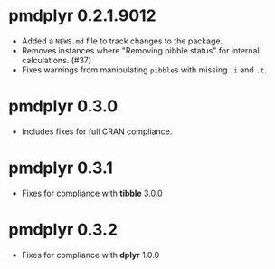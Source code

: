 # pmdplyr 0.2.1.9012

* Added a `NEWS.md` file to track changes to the package.
* Removes instances where "Removing pibble status" for internal calculations. (#37)
* Fixes warnings from manipulating `pibble`s with missing `.i` and `.t`.

# pmdplyr 0.3.0

* Includes fixes for full CRAN compliance.

# pmdplyr 0.3.1

* Fixes for compliance with **tibble** 3.0.0

# pmdplyr 0.3.2

* Fixes for compliance with **dplyr** 1.0.0
